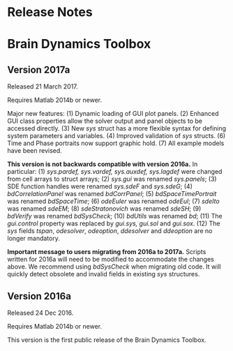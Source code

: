 # Release Notes
# Brain Dynamics Toolbox

## Version 2017a
Released 21 March 2017.

Requires Matlab 2014b or newer.

Major new features:
(1) Dynamic loading of GUI plot panels.
(2) Enhanced GUI class properties allow the solver output and panel objects to be accessed directly. 
(3) New *sys* struct has a more flexible syntax for defining system parameters and variables.
(4) Improved validation of *sys* structs.
(6) Time and Phase portraits now support graphic hold.
(7) All example models have been revised.
 
**This version is not backwards compatible with version 2016a.** In particular: 
(1) *sys.pardef, sys.vardef, sys.auxdef, sys.lagdef* were changed from cell arrays to struct arrays; 
(2) *sys.gui* was renamed *sys.panels*;
(3) SDE function handles were renamed *sys.sdeF* and *sys.sdeG*;
(4) *bdCorrelationPanel* was renamed *bdCorrPanel*;
(5) *bdSpaceTimePortrait* was renamed *bdSpaceTime*;
(6) *odeEuler* was renamed *odeEul*;
(7) *sdeIto* was renamed *sdeEM*;
(8) *sdeStratonovich* was renamed *sdeSH*;
(9) *bdVerify* was renamed *bdSysCheck*;
(10) *bdUtils* was renamed *bd*;
(11) The *gui.control* property was replaced by *gui.sys, gui.sol* and *gui.sox*.
(12) The *sys* fields *tspan*, *odesolver*, *odeoption*, *ddesolver* and *ddeoption* are no longer mandatory.

**Important message to users migrating from 2016a to 2017a.** Scripts written for 2016a will need to be modified to accommodate the changes above. We recommend using *bdSysCheck* when migrating old code. It will quickly detect obsolete and invalid fields in existing *sys* structures. 

## Version 2016a
Released 24 Dec 2016.

Requires Matlab 2014b or newer.

This version is the first public release of the Brain Dynamics Toolbox.

